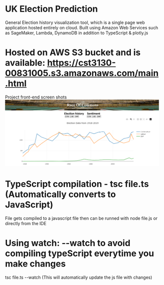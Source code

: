 # UK Election Prediction
General Election history visualization tool, which is a single page web application hosted entirely on cloud.
Built using Amazon Web Services such as SageMaker, Lambda, DynamoDB in addition to TypeScript & plotly.js
# Hosted on AWS S3 bucket and is available: https://cst3130-00831005.s3.amazonaws.com/main.html

Project front-end screen shots
![alt text](landingPage.png)

# TypeScript compilation - tsc file.ts (Automatically converts to JavaScript)
 File gets compiled to a javascript file then can be runned with node file.js or directly from the IDE

# Using watch: --watch to avoid compiling typeScript everytime you make changes
  tsc file.ts --watch (This will automatically update the js file with changes) 
